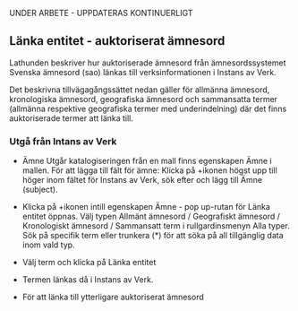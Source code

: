 UNDER ARBETE - UPPDATERAS KONTINUERLIGT

## Länka entitet - auktoriserat ämnesord

Lathunden beskriver hur auktoriserade ämnesord från ämnesordssystemet Svenska ämnesord (sao) länkas till verksinformationen i Instans av Verk. 

Det beskrivna tillvägagångssättet nedan gäller för allmänna ämnesord, kronologiska ämnesord, geografiska ämnesord och sammansatta termer (allmänna respektive geografiska termer med underindelning) där det finns auktoriserade termer att länka till. 

### Utgå från Intans av Verk

* Ämne 
Utgår katalogiseringen från en mall finns egenskapen Ämne i mallen. För att lägga till fält för ämne: Klicka på +ikonen högst upp till höger inom fältet för Instans av Verk, sök efter och lägg till Ämne (subject).

* Klicka på +ikonen intill egenskapen Ämne - pop up-rutan för Länka entitet öppnas.
Välj typen Allmänt ämnesord / Geografiskt ämnesord / Kronologiskt ämnesord / Sammansatt term i rullgardinsmenyn Alla typer.
Sök på specifik term eller trunkera (*) för att söka på all tillgänglig data inom vald typ.

* Välj term och klicka på Länka entitet

* Termen länkas då i Instans av Verk.

* För att länka till ytterligare auktoriserat ämnesord



